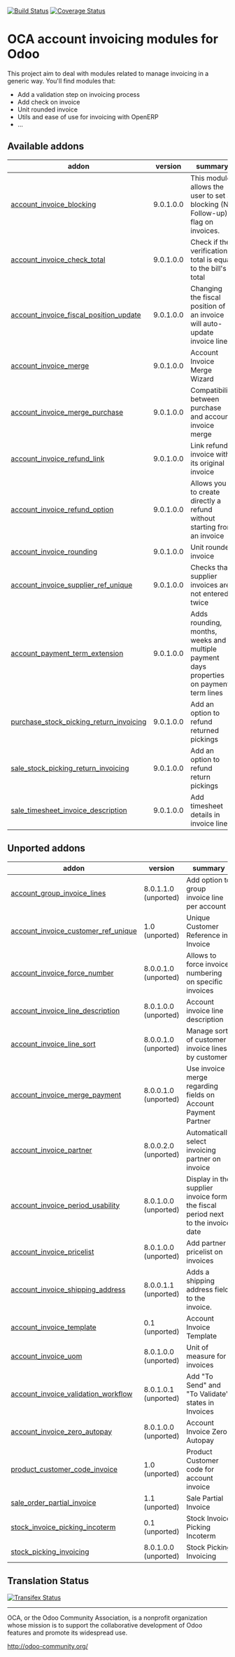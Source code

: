 [![Build Status](https://travis-ci.org/OCA/account-invoicing.svg?branch=9.0)](https://travis-ci.org/OCA/account-invoicing)
[![Coverage Status](https://coveralls.io/repos/OCA/account-invoicing/badge.svg?branch=9.0)](https://coveralls.io/r/OCA/account-invoicing?branch=9.0)

OCA account invoicing modules for Odoo
======================================

This project aim to deal with modules related to manage invoicing in a generic way. You'll find modules that:

 - Add a validation step on invoicing process
 - Add check on invoice
 - Unit rounded invoice
 - Utils and ease of use for invoicing with OpenERP
 - ...

[//]: # (addons)
Available addons
----------------
addon | version | summary
--- | --- | ---
[account_invoice_blocking](account_invoice_blocking/) | 9.0.1.0.0 | This module allows the user to set a blocking (No Follow-up) flag on invoices.
[account_invoice_check_total](account_invoice_check_total/) | 9.0.1.0.0 | Check if the verification total is equal to the bill's total
[account_invoice_fiscal_position_update](account_invoice_fiscal_position_update/) | 9.0.1.0.0 | Changing the fiscal position of an invoice will auto-update invoice lines
[account_invoice_merge](account_invoice_merge/) | 9.0.1.0.0 | Account Invoice Merge Wizard
[account_invoice_merge_purchase](account_invoice_merge_purchase/) | 9.0.1.0.0 | Compatibility between purchase and account invoice merge
[account_invoice_refund_link](account_invoice_refund_link/) | 9.0.1.0.0 | Link refund invoice with its original invoice
[account_invoice_refund_option](account_invoice_refund_option/) | 9.0.1.0.0 | Allows you to create directly a refund without starting from an invoice
[account_invoice_rounding](account_invoice_rounding/) | 9.0.1.0.0 | Unit rounded invoice
[account_invoice_supplier_ref_unique](account_invoice_supplier_ref_unique/) | 9.0.1.0.0 | Checks that supplier invoices are not entered twice
[account_payment_term_extension](account_payment_term_extension/) | 9.0.1.0.0 | Adds rounding, months, weeks and multiple payment days properties on payment term lines
[purchase_stock_picking_return_invoicing](purchase_stock_picking_return_invoicing/) | 9.0.1.0.0 | Add an option to refund returned pickings
[sale_stock_picking_return_invoicing](sale_stock_picking_return_invoicing/) | 9.0.1.0.0 | Add an option to refund return pickings
[sale_timesheet_invoice_description](sale_timesheet_invoice_description/) | 9.0.1.0.0 | Add timesheet details in invoice line

Unported addons
---------------
addon | version | summary
--- | --- | ---
[account_group_invoice_lines](account_group_invoice_lines/) | 8.0.1.1.0 (unported) | Add option to group invoice line per account
[account_invoice_customer_ref_unique](account_invoice_customer_ref_unique/) | 1.0 (unported) | Unique Customer Reference in Invoice
[account_invoice_force_number](account_invoice_force_number/) | 8.0.0.1.0 (unported) | Allows to force invoice numbering on specific invoices
[account_invoice_line_description](account_invoice_line_description/) | 8.0.1.0.0 (unported) | Account invoice line description
[account_invoice_line_sort](account_invoice_line_sort/) | 8.0.0.1.0 (unported) | Manage sort of customer invoice lines by customers
[account_invoice_merge_payment](account_invoice_merge_payment/) | 8.0.0.1.0 (unported) | Use invoice merge regarding fields on Account Payment Partner
[account_invoice_partner](account_invoice_partner/) | 8.0.0.2.0 (unported) | Automatically select invoicing partner on invoice
[account_invoice_period_usability](account_invoice_period_usability/) | 8.0.1.0.0 (unported) | Display in the supplier invoice form the fiscal period next to the invoice date
[account_invoice_pricelist](account_invoice_pricelist/) | 8.0.1.0.0 (unported) | Add partner pricelist on invoices
[account_invoice_shipping_address](account_invoice_shipping_address/) | 8.0.0.1.1 (unported) | Adds a shipping address field to the invoice.
[account_invoice_template](account_invoice_template/) | 0.1 (unported) | Account Invoice Template
[account_invoice_uom](account_invoice_uom/) | 8.0.1.0.0 (unported) | Unit of measure for invoices
[account_invoice_validation_workflow](account_invoice_validation_workflow/) | 8.0.1.0.1 (unported) | Add "To Send" and "To Validate" states in Invoices
[account_invoice_zero_autopay](account_invoice_zero_autopay/) | 8.0.1.0.0 (unported) | Account Invoice Zero Autopay
[product_customer_code_invoice](product_customer_code_invoice/) | 1.0 (unported) | Product Customer code for account invoice
[sale_order_partial_invoice](sale_order_partial_invoice/) | 1.1 (unported) | Sale Partial Invoice
[stock_invoice_picking_incoterm](stock_invoice_picking_incoterm/) | 0.1 (unported) | Stock Invoice Picking Incoterm
[stock_picking_invoicing](stock_picking_invoicing/) | 8.0.1.0.0 (unported) | Stock Picking Invoicing

[//]: # (end addons)

Translation Status
------------------
[![Transifex Status](https://www.transifex.com/projects/p/OCA-account-invoicing-9-0/chart/image_png)](https://www.transifex.com/projects/p/OCA-account-invoicing-9-0)

----

OCA, or the Odoo Community Association, is a nonprofit organization whose 
mission is to support the collaborative development of Odoo features and 
promote its widespread use.

http://odoo-community.org/
